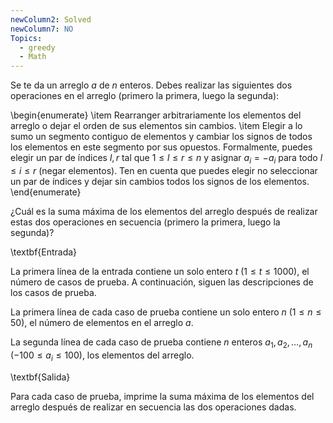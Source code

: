 ```yaml
---
newColumn2: Solved
newColumn7: NO
Topics:
  - greedy
  - Math
---
```

Se te da un arreglo $a$ de $n$ enteros. Debes realizar las siguientes dos operaciones en el arreglo (primero la primera, luego la segunda):

\begin{enumerate}
    \item Rearranger arbitrariamente los elementos del arreglo o dejar el orden de sus elementos sin cambios.
    \item Elegir a lo sumo un segmento contiguo de elementos y cambiar los signos de todos los elementos en este segmento por sus opuestos. Formalmente, puedes elegir un par de índices $l, r$ tal que $1 \leq l \leq r \leq n$ y asignar $a_i = -a_i$ para todo $l \leq i \leq r$ (negar elementos). Ten en cuenta que puedes elegir no seleccionar un par de índices y dejar sin cambios todos los signos de los elementos.
\end{enumerate}

¿Cuál es la suma máxima de los elementos del arreglo después de realizar estas dos operaciones en secuencia (primero la primera, luego la segunda)?

\textbf{Entrada}

La primera línea de la entrada contiene un solo entero $t$ $(1 \leq t \leq 1000)$, el número de casos de prueba. A continuación, siguen las descripciones de los casos de prueba.

La primera línea de cada caso de prueba contiene un solo entero $n$ $(1 \leq n \leq 50)$, el número de elementos en el arreglo $a$.

La segunda línea de cada caso de prueba contiene $n$ enteros $a_1, a_2, \ldots, a_n$ $(-100 \leq a_i \leq 100)$, los elementos del arreglo.

\textbf{Salida}

Para cada caso de prueba, imprime la suma máxima de los elementos del arreglo después de realizar en secuencia las dos operaciones dadas.
